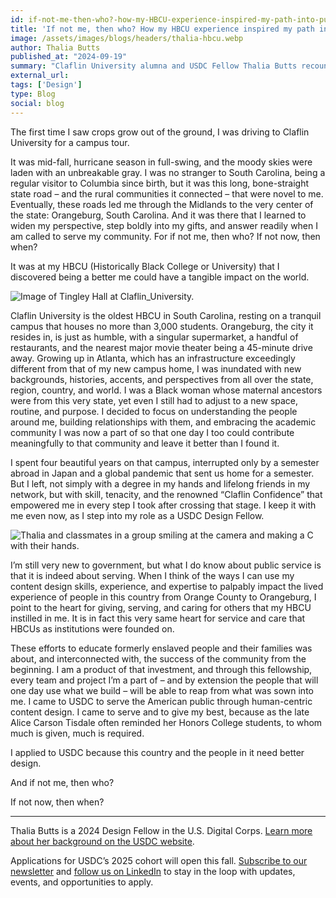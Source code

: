 ```yaml
---
id: if-not-me-then-who?-how-my-HBCU-experience-inspired-my-path-into-public-service
title: 'If not me, then who? How my HBCU experience inspired my path into public service'
image: /assets/images/blogs/headers/thalia-hbcu.webp
author: Thalia Butts
published_at: "2024-09-19"
summary: "Claflin University alumna and USDC Fellow Thalia Butts recounts how her HBCU experience instilled in her a heart for community, care, and service, prompting her to serve in her gifts boldly and with confidence."
external_url:
tags: ['Design']
type: Blog
social: blog
---
```


The first time I saw crops grow out of the ground, I was driving to Claflin University for a campus tour. 

It was mid-fall, hurricane season in full-swing, and the moody skies were laden with an unbreakable gray. I was no stranger to South Carolina, being a regular visitor to Columbia since birth, but it was this long, bone-straight state road – and the rural communities it connected – that were novel to me. Eventually, these roads led me through the Midlands to the very center of the state: Orangeburg, South Carolina. And it was there that I learned to widen my perspective, step boldly into my gifts, and answer readily when I am called to serve my community. For if not me, then who? If not now, then when? 

It was at my HBCU (Historically Black College or University) that I discovered being a better me could have a tangible impact on the world.

<div>
  <img src="{{site.baseurl}}/assets/images/blogs/thalia-tingley-hall-claflin-university.webp" alt="Image of Tingley Hall at Claflin_University."/>
</div>

Claflin University is the oldest HBCU in South Carolina, resting on a tranquil campus that houses no more than 3,000 students. Orangeburg, the city it resides in, is just as humble, with a singular supermarket, a handful of restaurants, and the nearest major movie theater being a 45-minute drive away. Growing up in Atlanta, which has an infrastructure exceedingly different from that of my new campus home, I was inundated with new backgrounds, histories, accents, and perspectives from all over the state, region, country, and world. I was a Black woman whose maternal ancestors were from this very state, yet even I still had to adjust to a new space, routine, and purpose. I decided to focus on understanding the people around me, building relationships with them, and embracing the academic community I was now a part of so that one day I too could contribute meaningfully to that community and leave it better than I found it.    

I spent four beautiful years on that campus, interrupted only by a semester abroad in Japan and a global pandemic that sent us home for a semester. But I left, not simply with a degree in my hands and lifelong friends in my network, but with skill, tenacity, and the renowned “Claflin Confidence” that empowered me in every step I took after crossing that stage. I keep it with me even now, as I step into my role as a USDC Design Fellow.

<div>
  <img src="{{site.baseurl}}/assets/images/blogs/thalia-cu-pride.webp" alt="Thalia and classmates in a group smiling at the camera and making a C with their hands."/>
</div>

I’m still very new to government, but what I do know about public service is that it is indeed about serving. When I think of the ways I can use my content design skills, experience, and expertise to palpably impact the lived experience of people in this country from Orange County to Orangeburg, I point to the heart for giving, serving, and caring for others that my HBCU instilled in me. It is in fact this very same heart for service and care that HBCUs as institutions were founded on. 

These efforts to educate formerly enslaved people and their families was about, and interconnected with, the success of the community from the beginning. I am a product of that investment, and through this fellowship, every team and project I’m a part of – and by extension the people that will one day use what we build – will be able to reap from what was sown into me. I came to USDC to serve the American public through human-centric content design. I came to serve and to give my best, because as the late Alice Carson Tisdale often reminded her Honors College students, to whom much is given, much is required.

I applied to USDC because this country and the people in it need better design. 

And if not me, then who?

If not now, then when?

---
Thalia Butts is a 2024 Design Fellow in the U.S. Digital Corps. [Learn more about her background on the USDC website](https://digitalcorps.gsa.gov/fellows/thalia-butts/). 

Applications for USDC’s 2025 cohort will open this fall. [Subscribe to our newsletter](https://public.govdelivery.com/accounts/USGSATTS/subscriber/new?topic_id=USGSATTS_108) and [follow us on LinkedIn](https://www.linkedin.com/company/us-digital-corps/) to stay in the loop with updates, events, and opportunities to apply.
